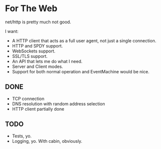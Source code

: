 # For The Web

net/http is pretty much not good.

I want:

* A HTTP client that acts as a full user agent, not just a single connection.
* HTTP and SPDY support.
* WebSockets support.
* SSL/TLS support.
* An API that lets me do what I need.
* Server and Client modes.
* Support for both normal operation and EventMachine would be nice.

## DONE

* TCP connection 
* DNS resolution with random address selection
* HTTP client partially done

## TODO

* Tests, yo.
* Logging, yo. With cabin, obviously.
